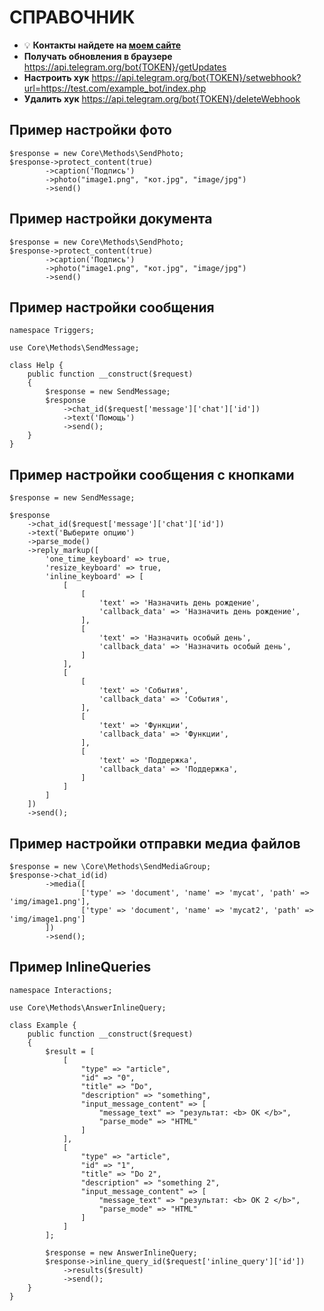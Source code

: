 
# СПРАВОЧНИК
 * :bulb: **Контакты найдете на [моем сайте](https://matesite.uz)**
 * **Получать обновления в браузере** https://api.telegram.org/bot{TOKEN}/getUpdates
 * **Настроить хук** https://api.telegram.org/bot{TOKEN}/setwebhook?url=https://test.com/example_bot/index.php
 * **Удалить хук** https://api.telegram.org/bot{TOKEN}/deleteWebhook


## Пример настройки фото
```
$response = new Core\Methods\SendPhoto;
$response->protect_content(true)
        ->caption('Подпись')
        ->photo("image1.png", "кот.jpg", "image/jpg")
        ->send()
```

## Пример настройки документа
```
$response = new Core\Methods\SendPhoto;
$response->protect_content(true)
        ->caption('Подпись')
        ->photo("image1.png", "кот.jpg", "image/jpg")
        ->send()
```

## Пример настройки сообщения
```
namespace Triggers;

use Core\Methods\SendMessage;

class Help {
    public function __construct($request)
    {
        $response = new SendMessage;
        $response
            ->chat_id($request['message']['chat']['id'])
            ->text('Помощь')
            ->send();
    }
}
```

## Пример настройки сообщения с кнопками
```
$response = new SendMessage;

$response
    ->chat_id($request['message']['chat']['id'])
    ->text('Выберите опцию')
    ->parse_mode()
    ->reply_markup([
        'one_time_keyboard' => true,
        'resize_keyboard' => true,
        'inline_keyboard' => [
            [
                [
                    'text' => 'Назначить день рождение',
                    'callback_data' => 'Назначить день рождение',
                ],
                [
                    'text' => 'Назначить особый день',
                    'callback_data' => 'Назначить особый день',
                ]
            ],
            [
                [
                    'text' => 'События',
                    'callback_data' => 'События',
                ],
                [
                    'text' => 'Функции',
                    'callback_data' => 'Функции',
                ],
                [
                    'text' => 'Поддержка',
                    'callback_data' => 'Поддержка',
                ]
            ]
        ]
    ])
    ->send();
```

## Пример настройки отправки медиа файлов
```
$response = new \Core\Methods\SendMediaGroup;
$response->chat_id(id)
        ->media([
                ['type' => 'document', 'name' => 'mycat', 'path' => 'img/image1.png'],
                ['type' => 'document', 'name' => 'mycat2', 'path' => 'img/image1.png']
        ])
        ->send();
```

## Пример InlineQueries
```
namespace Interactions;

use Core\Methods\AnswerInlineQuery;

class Example {
    public function __construct($request)
    {
        $result = [
            [
                "type" => "article",
                "id" => "0",
                "title" => "Do",
                "description" => "something",
                "input_message_content" => [
                    "message_text" => "результат: <b> OK </b>",
                    "parse_mode" => "HTML"
                ]
            ],
            [
                "type" => "article",
                "id" => "1",
                "title" => "Do 2",
                "description" => "something 2",
                "input_message_content" => [
                    "message_text" => "результат: <b> OK 2 </b>",
                    "parse_mode" => "HTML"
                ]
            ]
        ];

        $response = new AnswerInlineQuery;
        $response->inline_query_id($request['inline_query']['id'])
            ->results($result)
            ->send();
    }
}
```